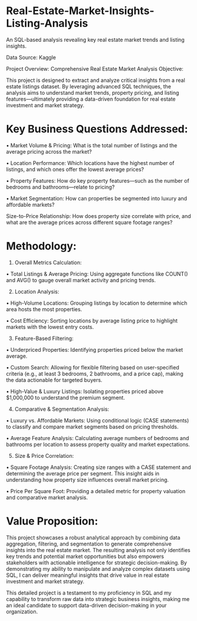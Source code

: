 # Real-Estate-Market-Insights-Listing-Analysis
An SQL-based analysis revealing key real estate market trends and listing insights.

Data Source: Kaggle


Project Overview: Comprehensive Real Estate Market Analysis
Objective:

This project is designed to extract and analyze critical insights from a real estate listings dataset. By leveraging advanced SQL techniques, the analysis aims to understand market trends, property pricing, and listing features—ultimately providing a data-driven foundation for real estate investment and market strategy.

# Key Business Questions Addressed:

• Market Volume & Pricing: What is the total number of listings and the average pricing across the market?

• Location Performance: Which locations have the highest number of listings, and which ones offer the lowest average prices?

• Property Features: How do key property features—such as the number of bedrooms and bathrooms—relate to pricing?

• Market Segmentation: How can properties be segmented into luxury and affordable markets?

Size-to-Price Relationship: How does property size correlate with price, and what are the average prices across different square footage ranges?

# Methodology:

1. Overall Metrics Calculation:
       
• Total Listings & Average Pricing: Using aggregate functions like COUNT() and AVG() to gauge overall market activity and pricing trends.

2. Location Analysis:

• High-Volume Locations: Grouping listings by location to determine which area hosts the most properties.

• Cost Efficiency: Sorting locations by average listing price to highlight markets with the lowest entry costs.

3. Feature-Based Filtering:

• Underpriced Properties: Identifying properties priced below the market average.
        
• Custom Search: Allowing for flexible filtering based on user-specified criteria (e.g., at least 3 bedrooms, 2 bathrooms, and a price cap), making the data actionable for targeted buyers.

• High-Value & Luxury Listings: Isolating properties priced above $1,000,000 to understand the premium segment.

4. Comparative & Segmentation Analysis:
        
• Luxury vs. Affordable Markets: Using conditional logic (CASE statements) to classify and compare market segments based on pricing thresholds.
        
• Average Feature Analysis: Calculating average numbers of bedrooms and bathrooms per location to assess property quality and market expectations.

5. Size & Price Correlation:
        
• Square Footage Analysis: Creating size ranges with a CASE statement and determining the average price per segment. This insight aids in understanding how property size influences overall market pricing.
        
• Price Per Square Foot: Providing a detailed metric for property valuation and comparative market analysis.

# Value Proposition:

This project showcases a robust analytical approach by combining data aggregation, filtering, and segmentation to generate comprehensive insights into the real estate market. The resulting analysis not only identifies key trends and potential market opportunities but also empowers stakeholders with actionable intelligence for strategic decision-making. By demonstrating my ability to manipulate and analyze complex datasets using SQL, I can deliver meaningful insights that drive value in real estate investment and market strategy.

This detailed project is a testament to my proficiency in SQL and my capability to transform raw data into strategic business insights, making me an ideal candidate to support data-driven decision-making in your organization.
